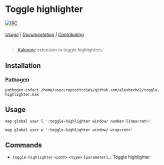 # Toggle highlighter

[![IRC][IRC Badge]][IRC]

###### [Usage](#usage) | [Documentation](#commands) | [Contributing](CONTRIBUTING)

> [Kakoune] extension to toggle highlighters.

## Installation

### [Pathogen]

``` kak
pathogen-infect /home/user/repositories/github.com/alexherbo2/toggle-highlighter.kak
```

## Usage

``` kak
map global user l ':toggle-highlighter window/ number-lines<ret>'
```

``` kak
map global user w ':toggle-highlighter window/ wrap<ret>'
```

## Commands

- `toggle-highlighter` `<path>` `<type>` `[parameter]…`: Toggle highlighter

[Kakoune]: http://kakoune.org
[IRC]: https://webchat.freenode.net?channels=kakoune
[IRC Badge]: https://img.shields.io/badge/IRC-%23kakoune-blue.svg
[Pathogen]: https://github.com/alexherbo2/pathogen.kak
